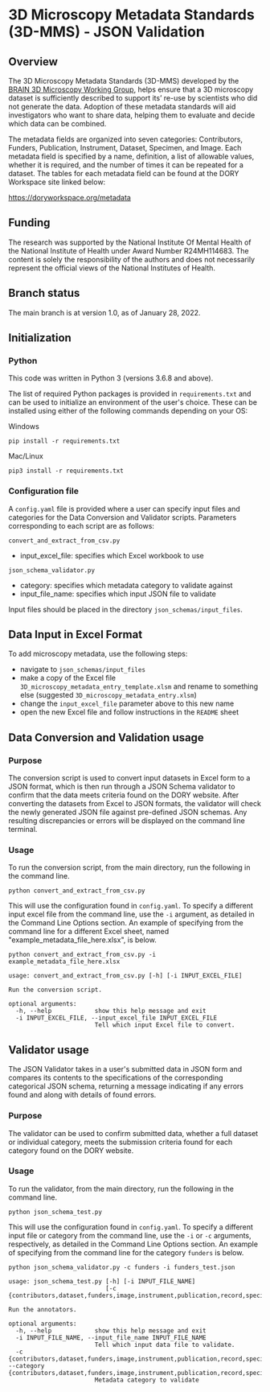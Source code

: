# 3D Microscopy Metadata Standards (3D-MMS)  - JSON Validation

## Overview
The 3D Microscopy Metadata Standards (3D-MMS)  developed by the [BRAIN 3D Microscopy Working Group](https://doryworkspace.org/WorkingGroupRoster), helps ensure that a 3D microscopy dataset is sufficiently described to support its’ re-use by scientists who did not generate the data. Adoption of these metadata standards will aid investigators who want to share data, helping them to evaluate and decide which data can be combined.

The metadata fields are organized into seven categories: Contributors, Funders, Publication, Instrument, Dataset, Specimen, and Image.  Each metadata field is specified by a name, definition, a list of allowable values, whether it is required, and the number of times it can be repeated for a dataset.  The tables for each metadata field can be found at the DORY Workspace site linked below:

https://doryworkspace.org/metadata

## Funding
The research was supported by the National Institute Of Mental Health of the National Institute of Health under Award Number R24MH114683. The content is solely the responsibility of the authors and does not necessarily represent the official views of the National Institutes of Health.

## Branch status
The main branch is at version 1.0, as of January 28, 2022.

## Initialization

### Python
This code was written in Python 3 (versions 3.6.8 and above).

The list of required Python packages is provided in `requirements.txt` and can be used to initialize an environment of the user's choice.  These can be installed using either of the following commands depending on your OS:

Windows
```
pip install -r requirements.txt
```

Mac/Linux
```
pip3 install -r requirements.txt
```

### Configuration file
A `config.yaml` file is provided where a user can specify input files and categories for the Data Conversion and Validator scripts.  Parameters corresponding to each script are as follows:

`convert_and_extract_from_csv.py`
- input_excel_file: specifies which Excel workbook to use

`json_schema_validator.py`
- category: specifies which metadata category to validate against
- input_file_name: specifies which input JSON file to validate

Input files should be placed in the directory `json_schemas/input_files`.

## Data Input in Excel Format
To add microscopy metadata, use the following steps:
- navigate to `json_schemas/input_files`
- make a copy of the Excel file `3D_microscopy_metadata_entry_template.xlsm` and rename to something else (suggested `3D_microscopy_metadata_entry.xlsm`)
- change the `input_excel_file` parameter above to this new name
- open the new Excel file and follow instructions in the `README` sheet

## Data Conversion and Validation usage

### Purpose
The conversion script is used to convert input datasets in Excel form to a JSON format, which is then run through a JSON Schema validator to confirm that the data meets criteria found on the DORY website.  After converting the datasets from Excel to JSON formats, the validator will check the newly generated JSON file against pre-defined JSON schemas.  Any resulting discrepancies or errors will be displayed on the command line terminal.

### Usage
To run the conversion script, from the main directory, run the following in the command line.

```
python convert_and_extract_from_csv.py
```

This will use the configuration found in `config.yaml`.  To specify a different input excel file from the command line, use the `-i` argument, as detailed in the Command Line Options section.  An example of specifying from the command line for a different Excel sheet, named "example_metadata_file_here.xlsx", is below.

```
python convert_and_extract_from_csv.py -i example_metadata_file_here.xlsx
```

```
usage: convert_and_extract_from_csv.py [-h] [-i INPUT_EXCEL_FILE]

Run the conversion script.

optional arguments:
  -h, --help            show this help message and exit
  -i INPUT_EXCEL_FILE, --input_excel_file INPUT_EXCEL_FILE       
                        Tell which input Excel file to convert. 
```

## Validator usage
The JSON Validator takes in a user's submitted data in JSON form and compares its contents to the specifications of the corresponding categorical JSON schema, returning a message indicating if any errors found and along with details of found errors.

### Purpose
The validator can be used to confirm submitted data, whether a full dataset or individual category, meets the submission criteria found for each category found on the DORY website.

### Usage
To run the validator, from the main directory, run the following in the command line.

```
python json_schema_test.py
```

This will use the configuration found in `config.yaml`.  To specify a different input file or category from the command line, use the `-i` or `-c` arguments, respectively, as detailed in the Command Line Options section.  An example of specifying from the command line for the category `funders` is below.

```
python json_schema_validator.py -c funders -i funders_test.json
```

```
usage: json_schema_test.py [-h] [-i INPUT_FILE_NAME]
                           [-c {contributors,dataset,funders,image,instrument,publication,record,specimen}]

Run the annotators.

optional arguments:
  -h, --help            show this help message and exit
  -i INPUT_FILE_NAME, --input_file_name INPUT_FILE_NAME
                        Tell which input data file to validate.
  -c {contributors,dataset,funders,image,instrument,publication,record,specimen}, --category {contributors,dataset,funders,image,instrument,publication,record,specimen}
                        Metadata category to validate
```
